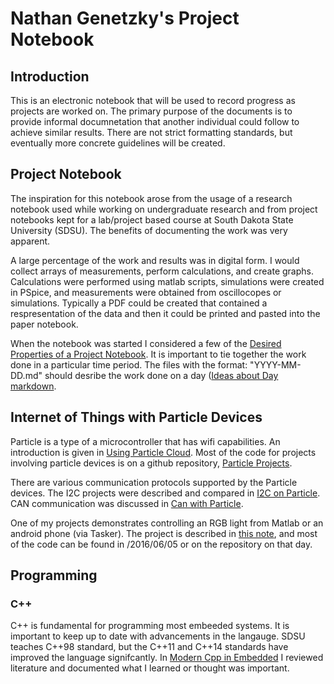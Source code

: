 # Nathan Genetzky's Project Notebook

## Introduction

This is an electronic notebook that will be used to record progress as
projects are worked on. The primary purpose of the documents is to
provide informal documnetation that another individual could follow
to achieve similar results. There are not strict formatting standards,
but eventually more concrete guidelines will be created.

## Project Notebook

The inspiration for this notebook arose from the usage of a research notebook
used while working on undergraduate research and from project notebooks kept
for a lab/project based course at South Dakota State University (SDSU). The benefits
of documenting the work was very apparent.

A large percentage of the work and results was in digital form. I would collect
arrays of measurements, perform calculations, and create graphs. Calculations
were performed using matlab scripts, simulations were created in PSpice, and
measurements were obtained from oscillocopes or simulations. Typically a PDF
could be created that contained a respresentation of the data and then it could
be printed and pasted into the paper notebook.

When the notebook was started I considered a few of the
[Desired Properties of a Project Notebook][1]. It is important to tie together
the work done in a particular time period. The files with the format: 
"YYYY-MM-DD.md" should desribe the work done on a day
([Ideas about Day markdown][2]. 

## Internet of Things with Particle Devices

Particle is a type of a microcontroller that has wifi capabilities. An
introduction is given in [Using Particle Cloud][3]. Most of the code for projects
involving particle devices is on a github repository, [Particle Projects][4].

There are various communication protocols supported by the Particle devices.
The I2C projects were described and compared in [I2C on Particle][6]. CAN
communication was discussed in [Can with Particle][7].

One of my projects demonstrates controlling an RGB light from Matlab or
an android phone (via Tasker). The project is described in [this note][5], and
most of the code can be found in /2016/06/05 or on the repository on that day.

## Programming

### C++

C++ is fundamental for programming most embeeded systems. It is important to
keep up to date with advancements in the langauge. SDSU teaches C++98 standard,
 but the C++11 and C++14 standards have improved the language signifcantly. In
 [Modern Cpp in Embedded][8] I reviewed literature and documented what I learned
or thought was important.


[1]: 2016/05/10/De...
[2]: ...
[3]: ...
[4]: https://github.com/NGenetzky/particle-projects
[5]: ...
[6]: ...
[7]: ...
[8]: ...
